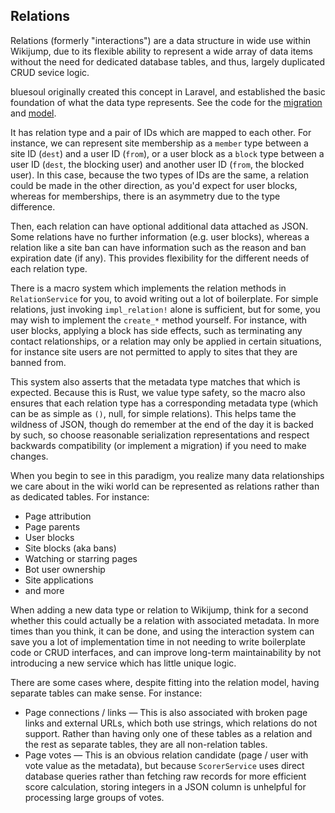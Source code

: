## Relations

Relations (formerly "interactions") are a data structure in wide use within Wikijump, due to its flexible ability to represent a wide array of data items without the need for dedicated database tables, and thus, largely duplicated CRUD sevice logic.

bluesoul originally created this concept in Laravel, and established the basic foundation of what the data type represents. See the code for the [migration](https://github.com/scpwiki/wikijump/blob/legacy-php/web/database/migrations/2021_07_30_231009_create_interactions_table.php) and [model](https://github.com/scpwiki/wikijump/blob/legacy-php/web/app/Models/Interaction.php).

It has relation type and a pair of IDs which are mapped to each other. For instance, we can represent site membership as a `member` type between a site ID (`dest`) and a user ID (`from`), or a user block as a `block` type between a user ID (`dest`, the blocking user) and another user ID (`from`, the blocked user). In this case, because the two types of IDs are the same, a relation could be made in the other direction, as you'd expect for user blocks, whereas for memberships, there is an asymmetry due to the type difference.

Then, each relation can have optional additional data attached as JSON. Some relations have no further information (e.g. user blocks), whereas a relation like a site ban can have information such as the reason and ban expiration date (if any). This provides flexibility for the different needs of each relation type.

There is a macro system which implements the relation methods in `RelationService` for you, to avoid writing out a lot of boilerplate. For simple relations, just invoking `impl_relation!` alone is sufficient, but for some, you may wish to implement the `create_*` method yourself. For instance, with user blocks, applying a block has side effects, such as terminating any contact relationships, or a relation may only be applied in certain situations, for instance site users are not permitted to apply to sites that they are banned from.

This system also asserts that the metadata type matches that which is expected. Because this is Rust, we value type safety, so the macro also ensures that each relation type has a corresponding metadata type (which can be as simple as `()`, null, for simple relations). This helps tame the wildness of JSON, though do remember at the end of the day it is backed by such, so choose reasonable serialization representations and respect backwards compatibility (or implement a migration) if you need to make changes.

When you begin to see in this paradigm, you realize many data relationships we care about in the wiki world can be represented as relations rather than as dedicated tables. For instance:

* Page attribution
* Page parents
* User blocks
* Site blocks (aka bans)
* Watching or starring pages
* Bot user ownership
* Site applications
* and more

When adding a new data type or relation to Wikijump, think for a second whether this could actually be a relation with associated metadata. In more times than you think, it can be done, and using the interaction system can save you a lot of implementation time in not needing to write boilerplate code or CRUD interfaces, and can improve long-term maintainability by not introducing a new service which has little unique logic.

There are some cases where, despite fitting into the relation model, having separate tables can make sense. For instance:

* Page connections / links &mdash; This is also associated with broken page links and external URLs, which both use strings, which relations do not support. Rather than having only one of these tables as a relation and the rest as separate tables, they are all non-relation tables.
* Page votes &mdash; This is an obvious relation candidate (page / user with vote value as the metadata), but because `ScorerService` uses direct database queries rather than fetching raw records for more efficient score calculation, storing integers in a JSON column is unhelpful for processing large groups of votes.
